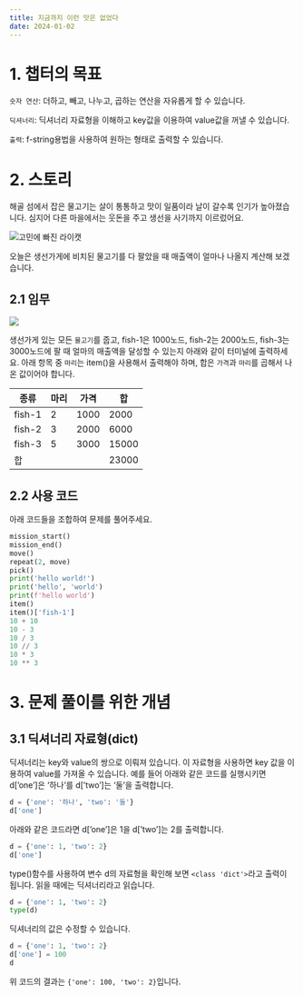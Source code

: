 ```yaml
---
title: 지금까지 이런 맛은 없었다
date: 2024-01-02
---
```


# 1. 챕터의 목표

`숫자 연산`: 더하고, 빼고, 나누고, 곱하는 연산을 자유롭게 할 수 있습니다.

`딕셔너리`: 딕셔너리 자료형을 이해하고 key값을 이용하여 value값을 꺼낼 수 있습니다.

`출력`: f-string용법을 사용하여 원하는 형태로 출력할 수 있습니다.

# 2. 스토리

해골 섬에서 잡은 물고기는 살이 통통하고 맛이 일품이라 날이 갈수록 인기가 높아졌습니다. 심지어 다른 마을에서는 웃돈을 주고 생선을 사기까지 이르렀어요.

![고민에 빠진 라이캣](/images/wenivworld/expedition04-1.png)

오늘은 생선가게에 비치된 물고기를 다 팔았을 때 매출액이 얼마나 나올지 계산해 보겠습니다.

## 2.1 임무

![](/images/wenivworld/expedition04-2.png)

생선가게 있는 모든 `물고기`를 줍고, fish-1은 1000노드, fish-2는 2000노드, fish-3는 3000노드에 팔 때 얼마의 매출액을 달성할 수 있는지 아래와 같이 터미널에 출력하세요. 아래 항목 중 `마리`는 item()을 사용해서 출력해야 하며, 합은 `가격`과 `마리`를 곱해서 나온 값이어야 합니다.

| 종류   | 마리 | 가격 | 합    |
| ------ | ---- | ---- | ----- |
| fish-1 | 2    | 1000 | 2000  |
| fish-2 | 3    | 2000 | 6000  |
| fish-3 | 5    | 3000 | 15000 |
| 합     |      |      | 23000 |

## 2.2 사용 코드

아래 코드들을 조합하여 문제를 풀어주세요.

```python
mission_start()
mission_end()
move()
repeat(2, move)
pick()
print('hello world!')
print('hello', 'world')
print(f'hello world')
item()
item()['fish-1']
10 + 10
10 - 3
10 / 3
10 // 3
10 * 3
10 ** 3
```

# 3. 문제 풀이를 위한 개념

## 3.1 딕셔너리 자료형(dict)

딕셔너리는 key와 value의 쌍으로 이뤄져 있습니다. 이 자료형을 사용하면 key 값을 이용하여 value를 가져올 수 있습니다. 예를 들어 아래와 같은 코드를 실행시키면 d[’one’]은 ‘하나’를 d[’two’]는 ‘둘’을 출력합니다.

```python
d = {'one': '하나', 'two': '둘'}
d['one']
```

아래와 같은 코드라면 d[’one’]은 1을 d[’two’]는 2를 출력합니다.

```python
d = {'one': 1, 'two': 2}
d['one']
```

type()함수를 사용하여 변수 d의 자료형을 확인해 보면 `<class 'dict'>`라고 출력이 됩니다. 읽을 때에는 딕셔너리라고 읽습니다.

```python
d = {'one': 1, 'two': 2}
type(d)
```

딕셔너리의 값은 수정할 수 있습니다.

```python
d = {'one': 1, 'two': 2}
d['one'] = 100
d
```

위 코드의 결과는 `{'one': 100, 'two': 2}`입니다.
